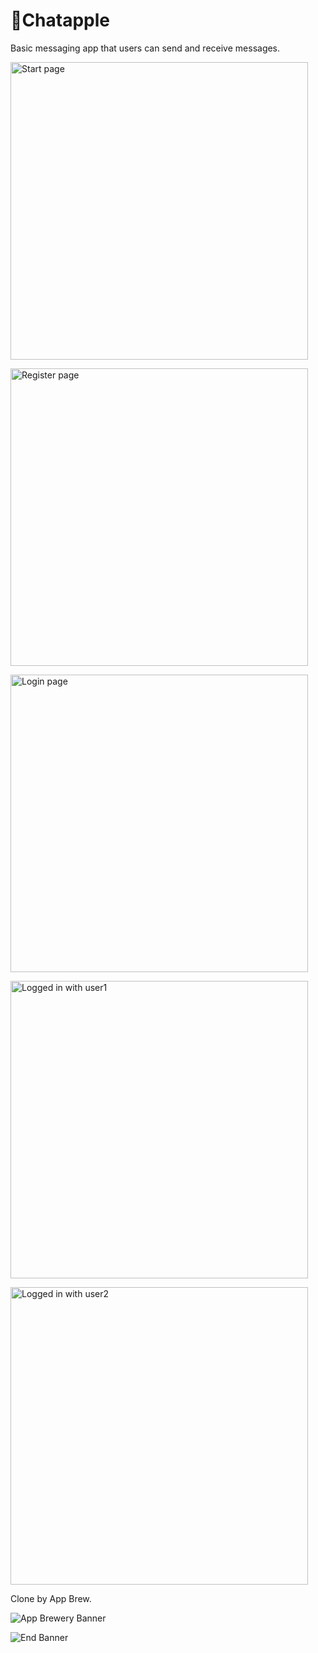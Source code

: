 # 🍎Chatapple
<p>Basic messaging app that users can send and receive messages.</p>

<p align="left">
  <img width="476" src="https://github.com/TaylorJi/ChatApple/assets/112731523/609dd7bb-ddbf-4dd1-9274-c560a6307b32" alt="Start page" >
</p>

<p align="left">
  <img width="476" src="https://github.com/TaylorJi/ChatApple/assets/112731523/758e3f03-5b9f-4385-a41f-203dd5c46d43" alt="Register page" >
</p>

<p align="left">
  <img width="476" src="https://github.com/TaylorJi/ChatApple/assets/112731523/1fbca869-1cc5-43a9-bb9a-336e21246eba" alt="Login page" >
</p>

<p align="left">
  <img width="476" src="https://github.com/TaylorJi/ChatApple/assets/112731523/8c12618d-cd18-4998-a13c-799615f0515b" alt="Logged in with user1" >
</p>

<p align="left">
  <img width="476" src="https://github.com/TaylorJi/ChatApple/assets/112731523/5fad61a8-0139-442b-abd5-ac3e510db936" alt="Logged in with user2" >
</p>



Clone by App Brew.

![App Brewery Banner](Documentation/AppBreweryBanner.png)



![End Banner](Documentation/readme-end-banner.png)
